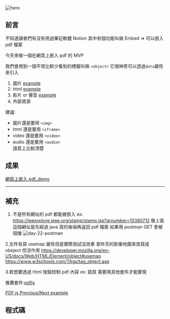 ![hero](https://drive.google.com/thumbnail?id=1EPzQq_KmTBUZw_-65y-1YjQZdyM0oN0W&sz=w1366)

## 前言

不知道讀者們有沒有用過筆記軟體 Notion
其中有個功能叫做 Embed => 可以嵌入 pdf 檔案

今天來做一個在網頁上嵌入 pdf 的 MVP

我們會用到一個平常比較少看到的標籤叫做 `<object>`
它很神奇可以透過`data`屬性來引入

1. 圖片 [example](https://www.w3schools.com/TAgs/tryit.asp?filename=tryhtml_object_video)
2. html [example](https://www.w3schools.com/TAgs/tryit.asp?filename=tryhtml_object_html)
3. 影片 or 聲音 [example](https://www.w3schools.com/TAgs/tryit.asp?filename=tryhtml_object)
4. 外部資源

建議:

- 圖片還是要用 `<img>`
- html 還是要用 `<iframe>`
- video 還是要用 `<video>`
- audio 還是要用 `<audio>`  
  語意上比較清楚

## 成果

[網頁上嵌入 pdf_demo](https://dpes8693.github.io/ithome-2024-ironman/day22/pdf.html)

---

## 補充

1. 不是所有網址的 pdf 都能被嵌入
   ex: https://ieeexplore.ieee.org/stamp/stamp.jsp?arnumber=10380712
   像上面這個網址是先經過 java 寫的後端再返回 pdf 檔案
   如果用 postman GET 會被阻擋
   ![day-22-postman](https://drive.google.com/thumbnail?id=13sywQfwCKIsnmVZeqbxEsS6jMWVXCujf&sz=w1366)

2.文件有寫 usemap 屬性但是實際測試沒效果
拿昨天的影像地圖來改寫成 obeject 但沒作用
https://developer.mozilla.org/en-US/docs/Web/HTML/Element/object#usemap
https://www.w3schools.com/TAgs/tag_object.asp

3.若想要透過 html 按鈕控制 pdf 內容
ex: 跳頁
需要用其他套件才能實現

推薦套件:[pdfjs](https://github.com/mozilla/pdf.js/)

[PDF.js Previous/Next example](https://mozilla.github.io/pdf.js/examples/index.html#interactive-examples)

## 程式碼
